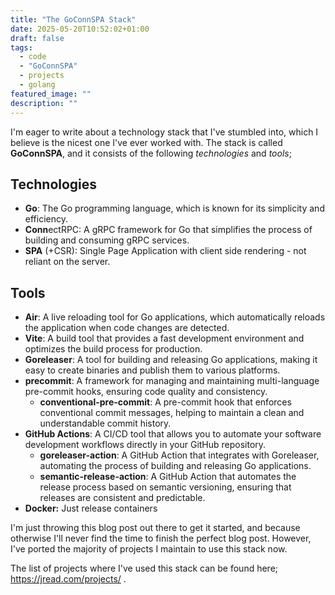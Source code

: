 ```yaml
---
title: "The GoConnSPA Stack"
date: 2025-05-20T10:52:02+01:00
draft: false
tags:
  - code
  - "GoConnSPA"
  - projects
  - golang
featured_image: ""
description: ""
---
```


I'm eager to write about a technology stack that I've stumbled into, which I believe is the nicest one I've ever worked with. The stack is called **GoConnSPA**, and it consists of the following *technologies* and *tools*;

## Technologies

* **Go**: The Go programming language, which is known for its simplicity and efficiency.
* **Conn**ectRPC: A gRPC framework for Go that simplifies the process of building and consuming gRPC services.
* **SPA** (+CSR): Single Page Application with client side rendering - not reliant on the server.

## Tools

* **Air**: A live reloading tool for Go applications, which automatically reloads the application when code changes are detected.
* **Vite**: A build tool that provides a fast development environment and optimizes the build process for production.
* **Goreleaser**: A tool for building and releasing Go applications, making it easy to create binaries and publish them to various platforms.
* **precommit**: A framework for managing and maintaining multi-language pre-commit hooks, ensuring code quality and consistency.
  * **conventional-pre-commit**: A pre-commit hook that enforces conventional commit messages, helping to maintain a clean and understandable commit history.
* **GitHub Actions**: A CI/CD tool that allows you to automate your software development workflows directly in your GitHub repository.
  * **goreleaser-action**: A GitHub Action that integrates with Goreleaser, automating the process of building and releasing Go applications.
  * **semantic-release-action**: A GitHub Action that automates the release process based on semantic versioning, ensuring that releases are consistent and predictable.
* **Docker:** Just release containers

I'm just throwing this blog post out there to get it started, and because otherwise I'll never find the time to finish the perfect blog post. However, I've ported the majority of projects I maintain to use this stack now. 

The list of projects where I've used this stack can be found here; https://jread.com/projects/ .
